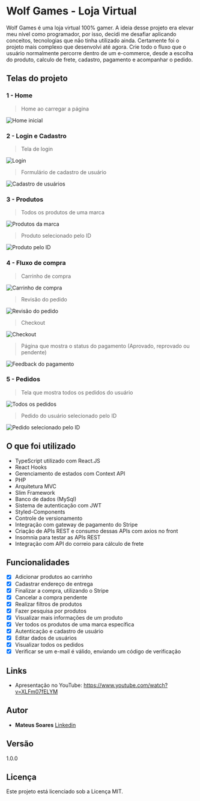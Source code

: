 # Wolf Games - Loja Virtual

Wolf Games é uma loja virtual 100% gamer. A ideia desse projeto era elevar meu nível como programador, por isso, decidi me desafiar aplicando conceitos, tecnologias que não tinha utilizado ainda. Certamente foi o projeto mais complexo que desenvolvi até agora.
Crie todo o fluxo que o usuário normalmente percorre dentro de um e-commerce, desde a escolha do produto, calculo de frete, cadastro, pagamento e acompanhar o pedido.

## Telas do projeto

### 1 - Home
> Home ao carregar a página

![Home inicial](https://i.imgur.com/NPLsMmz.png)

### 2 - Login e Cadastro
> Tela de login

![Login](https://i.imgur.com/0mBavVR.png)

> Formulário de cadastro de usuário

![Cadastro de usuários](https://i.imgur.com/Cb7obZT.png)

### 3 - Produtos
> Todos os produtos de uma marca

![Produtos da marca](https://i.imgur.com/Je9IeyC.png)

> Produto selecionado pelo ID

![Produto pelo ID](https://i.imgur.com/wH3F7GL.png)

### 4 - Fluxo de compra
> Carrinho de compra

![Carrinho de compra](https://i.imgur.com/Qz3CUP1.png)

> Revisão do pedido

![Revisão do pedido](https://i.imgur.com/EVmR0T0.png)

> Checkout

![Checkout](https://i.imgur.com/8ArlcW7.png)

> Página que mostra o status do pagamento (Aprovado, reprovado ou pendente)

![Feedback do pagamento](https://i.imgur.com/R1iA5cU.png)

### 5 - Pedidos
> Tela que mostra todos os pedidos do usuário

![Todos os pedidos](https://i.imgur.com/Tl8zbva.png)

> Pedido do usuário selecionado pelo ID

![Pedido selecionado pelo ID](https://i.imgur.com/xCsS6Wn.png)

## O que foi utilizado

* TypeScript utilizado com React.JS
* React Hooks
* Gerenciamento de estados com Context API
* PHP
* Arquitetura MVC
* Slim Framework
* Banco de dados (MySql)
* Sistema de autenticação com JWT
* Styled-Components
* Controle de versionamento
* Integração com gateway de pagamento do Stripe
* Criação de APIs REST e consumo dessas APIs com axios no front
* Insomnia para testar as APIs REST
* Integração com API do correio para cálculo de frete

## Funcionalidades
* [x] Adicionar produtos ao carrinho
* [x] Cadastrar endereço de entrega
* [x] Finalizar a compra, utilizando o Stripe
* [x] Cancelar a compra pendente
* [x] Realizar filtros de produtos
* [x] Fazer pesquisa por produtos
* [x] Visualizar mais informações de um produto
* [x] Ver todos os produtos de uma marca específica
* [x] Autenticação e cadastro de usuário
* [x] Editar dados de usuários
* [x] Visualizar todos os pedidos
* [x] Verificar se um e-mail é válido, enviando um código de verificação

## Links

* Apresentação no YouTube: https://www.youtube.com/watch?v=XLFm07fELYM

## Autor

* **Mateus Soares** [Linkedin](https://www.linkedin.com/in/mateus-soares-santos/)

## Versão

1.0.0

## Licença

Este projeto está licenciado sob a Licença MIT.
